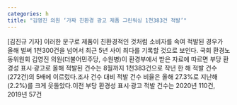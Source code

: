 ```yaml
---
categories: h
title: "김영진 의원 ‘가짜 친환경 광고 제품 그린워싱 1천383건 적발’"
---
```

[김진규 기자] 이러한 문구로 제품이 친환경적인 것처럼 소비자를 속여 적발된 경우가 올해 벌써 1천300건을 넘어서 최근 5년 사이 최다를 기록할 것으로 보인다. 국회 환경노동위원회 김영진 의원(더불어민주당, 수원병)이 환경부에서 받은 자료에 따르면 부당 환경성 표시·광고로 올해 적발된 건수는 8월까지 1천383건으로 작년 한 해 적발 건수(272건)의 5배에 이르렀다.조사 건수 대비 적발 건수 비율은 올해 27.3%로 지난해(2.2%)를 크게 웃돌았다.이전 부당 환경성 표시·광고 적발 건수는 2020년 110건, 2019년 57건